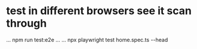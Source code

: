 # test in different browsers see it scan through
...
npm run test:e2e
...
...
npx playwright test home.spec.ts --head
